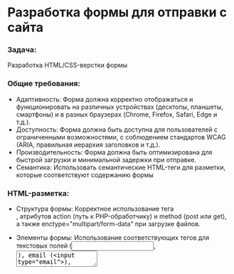 <h1>Разработка формы для отправки с сайта</h1>
<h3>Задача:</h3>
<p>Разработка HTML/CSS-верстки формы</p>
<h3>Общие требования:</h3>
<ul style="list-style-type: disc; padding-left: 20px;">
  <li>Адаптивность: Форма должна корректно отображаться и функционировать на различных устройствах (десктопы, планшеты, смартфоны) и в разных браузерах (Chrome, Firefox, Safari, Edge и т.д.).</li>
  <li>Доступность: Форма должна быть доступна для пользователей с ограниченными возможностями, с соблюдением стандартов WCAG (ARIA, правильная иерархия заголовков и т.д.).</li>
  <li>Производительность: Форма должна быть оптимизирована для быстрой загрузки и минимальной задержки при отправке.</li>
  <li>Семантика: Использовать семантические HTML-теги для разметки, которые соответствуют содержанию формы</li>
</ul>
<h3>HTML-разметка:</h3>
<ul style="list-style-type: disc; padding-left: 20px;">
  <li>Структура формы: Корректное использование тега <form>, атрибутов action (путь к PHP-обработчику) и method (post или get), а также enctype="multipart/form-data" при загрузке файлов.</li>
  <li>Элементы формы: Использование соответствующих тегов для текстовых полей (<input type="text">, <textarea>), email (<input type="email">), пароля (<input type="password">), выбора даты (<input type="date">), чекбоксов (<input type="checkbox">), радио (<input type="radio">), выпадающих списков (<select>), выбора файлов (<input type="file">) и кнопки отправки (<button type="submit">).</li>
  <li>Лейблы: Использование тегов <label> для связи между текстом и полями формы, атрибут for для связи.</li>
  <li>Подсказки: Использование атрибутов placeholder и title для предоставления подсказок и дополнительной информации пользователю.</li>
</ul>
<h3>CSS-стилизация:</h3>
<ul></ul>
  
<h3>Результат:</h3>
<p>Результат можно посмотреть перейдя по <a href="https://slastukhin.github.io/Britlex/">ссылке</a></p>
